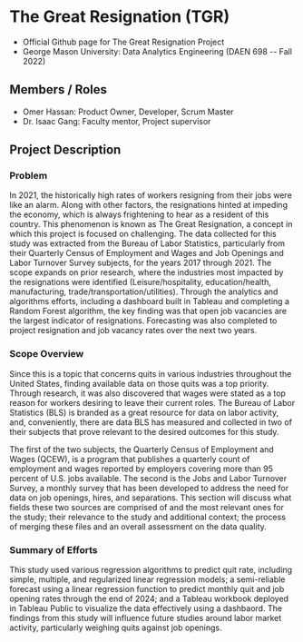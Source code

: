 # The Great Resignation (TGR)
- Official Github page for The Great Resignation Project
- George Mason University: Data Analytics Engineering (DAEN 698 -- Fall 2022)

## Members / Roles
- Omer Hassan: Product Owner, Developer, Scrum Master
- Dr. Isaac Gang: Faculty mentor, Project supervisor

## Project Description
### Problem
In 2021, the historically high rates of workers resigning from their jobs were like an alarm. Along with other factors, the resignations hinted at impeding the economy, which is always frightening to hear as a resident of this country. This phenomenon is known as The Great Resignation, a concept in which this project is focused on challenging. The data collected for this study was extracted from the Bureau of Labor Statistics, particularly from their Quarterly Census of Employment and Wages and Job Openings and Labor Turnover Survey subjects, for the years 2017 through 2021. The scope expands on prior research, where the industries most impacted by the resignations were identified (Leisure/hospitality, education/health, manufacturing, trade/transportation/utilities). Through the analytics and algorithms efforts, including a dashboard built in Tableau and completing a Random Forest algorithm, the key finding was that open job vacancies are the largest indicator of resignations. Forecasting was also completed to project resignation and job vacancy rates over the next two years.

### Scope Overview
Since this is a topic that concerns quits in various industries throughout the United States, finding available data on those quits was a top priority. Through research, it was also discovered that wages were stated as a top reason for workers desiring to leave their current roles. The Bureau of Labor Statistics (BLS) is branded as a great resource for data on labor activity, and, conveniently, there are data BLS has measured and collected in two of their subjects that prove relevant to the desired outcomes for this study. 

The first of the two subjects, the Quarterly Census of Employment and Wages (QCEW), is a program that publishes a quarterly count of employment and wages reported by employers covering more than 95 percent of U.S. jobs available. The second is the Jobs and Labor Turnover Survey, a monthly survey that has been developed to address the need for data on job openings, hires, and separations. This section will discuss what fields these two sources are comprised of and the most relevant ones for the study; their relevance to the study and additional context; the process of merging these files and an overall assessment on the data quality.  

### Summary of Efforts
This study used various regression algorithms to predict quit rate, including simple, multiple, and regularized linear regression models; a semi-reliable forecast using a linear regression function to predict monthly quit and job opening rates through the end of 2024; and a Tableau workbook deployed in Tableau Public to visualize the data effectively using a dashbaord. The findings from this study will influence future studies around labor market activity, particularly weighing quits against job openings.
